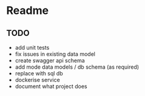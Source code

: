 # Readme

## TODO
- add unit tests
- fix issues in existing data model
- create swagger api schema
- add mode data models / db schema (as required)
- replace with sql db
- dockerise service
- document what project does